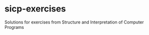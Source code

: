 sicp-exercises
==============

Solutions for exercises from Structure and Interpretation of Computer Programs
